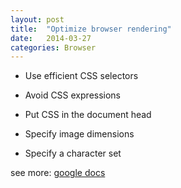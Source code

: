 ```yaml
---
layout: post
title:  "Optimize browser rendering"
date:   2014-03-27
categories: Browser
---
```


* Use efficient CSS selectors

* Avoid CSS expressions

* Put CSS in the document head

* Specify image dimensions

* Specify a character set

see more: <a href="https://developers.google.com/speed/docs/best-practices/rendering?csw=1" target="_blank">google docs</a>



